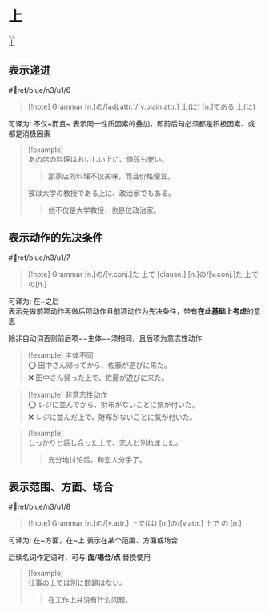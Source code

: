 # 上

<ruby>上<rt>うえ</rt></ruby>

## 表示递进

 #📖ref/blue/n3/u1/6

> [!note] Grammar
> [n.]の/[adj.attr.]/[v.plain.attr.] 上(に)
> [n.]である 上(に)

可译为: 不仅~而且~
表示同一性质因素的叠加，即前后句必须都是积极因素、或都是消极因素

> [!example]  
> あの店の料理はおいしい上に、値段も安い。  
> > 那家店的料理不仅美味，而且价格便宜。  
>
> 彼は大学の教授である上に、政治家でもある。  
> > 他不仅是大学教授，也是位政治家。  
>

## 表示动作的先决条件

 #📖ref/blue/n3/u1/7

> [!note] Grammar
> [n.]の/[v.conj.]た 上で [clause.]
> [n.]の/[v.conj.]た 上での[n.]

可译为: 在~之后  
表示先做前项动作再做后项动作且前项动作为先决条件，带有**在此基础上考虑**的意思  

除非自动词否则前后项==主体==须相同，且后项为意志性动作  
> [!example] 主体不同  
> ⭕ 田中さん帰ってから、佐藤が遊びに来た。  
> ❌ 田中さん帰った上で、佐藤が遊びに来た。  
>

> [!example] 非意志性动作  
> ⭕ レジに並んでから、財布がないことに気が付いた。  
> ❌ レジに並んだ上で、財布がないことに気が付いた。  
>

> [!example]  
> しっかりと話し合った上で、恋人と別れました。  
> > 充分地讨论后，和恋人分手了。  
>

## 表示范围、方面、场合

 #📖ref/blue/n3/u1/8

> [!note] Grammar
> [n.]の/[v.attr.] 上で(は)
> [n.]の/[v.attr.] 上で の [n.]

可译为: 在~方面，在~上
表示在某个范围、方面或场合

后续名词作定语时，可与 **面**/**場合**/**点** 替换使用

> [!example]  
> 仕事の上では別に問題はない。  
> > 在工作上并没有什么问题。  

